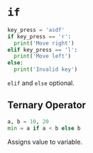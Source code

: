 # `if`

```python
key_press = 'asdf'
if key_press == 'r':
  print('Move right')
elif key_press == 'l':
  print('Move left')
else:
  print('Invalid key')
```

`elif` and `else` optional.

## Ternary Operator

```python
a, b = 10, 20
min = a if a < b else b
```

Assigns value to variable.
